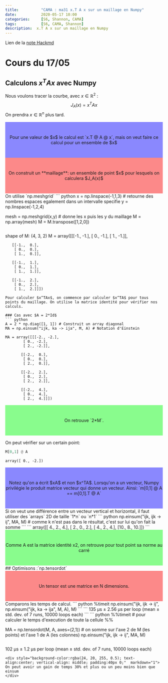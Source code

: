 ```yaml
---
title:          "CAMA : ma31 x.T A x sur un maillage en Numpy"
date:           2020-05-17 10:00
categories:     [S6, Shannon, CAMA]
tags:           [S6, CAMA, Shannon]
description:  x.T A x sur un maillage en Numpy
---
```

Lien de la [note Hackmd](https://hackmd.io/@lemasymasa/By6OsJx3I)
# Cours du 17/05

## Calculons $x^TAx$ avec Numpy
Nous voulons tracer la courbe, avec $x\in\mathbb{R}^2$ :
$$
J_A(x) = x^TAx
$$
On prendra $x\in\mathbb{R}^n$ plus tard.
<div style="background-color:rgba(24, 20, 255, 0.5); text-align:center; vertical-align: middle; padding:40px 0;"  markdown="1">
Pour une valeur de $x$ le calcul est `x.T @ A @ x`, mais on veut faire ce calcul pour un ensemble de $x$
</div>
<div style="background-color:rgba(252, 23, 23, 0.5); text-align:center; vertical-align: middle; padding:40px 0;"  markdown="1">
On construit un **maillage**: un ensemble de point $x$ pour lesquels on calculera $J_A(x)$
</div>
On utilise `np.meshgrid`
``` python
x = np.linspace(-1,1,3) # retourne des nombres espaces egalement dans un intervalle specifie
y = np.linspace(-1,2,4)

mesh = np.meshgrid(x,y) # donne les x puis les y du maillage
M = np.array(mesh)
M = M.transpose([1,2,0])
```
```
shape of M: (4, 3, 2)
M = array([[[-1., -1.],
        [ 0., -1.],
        [ 1., -1.]],

       [[-1.,  0.],
        [ 0.,  0.],
        [ 1.,  0.]],

       [[-1.,  1.],
        [ 0.,  1.],
        [ 1.,  1.]],

       [[-1.,  2.],
        [ 0.,  2.],
        [ 1.,  2.]]])
```
Pour calculer $x^TAx$, on commence par calculer $x^TA$ pour tous points du maillage. On utilise la matrice identité pour vérifier nos calculs.

### Cas avec $A = 2*Id$
``` python
A = 2 * np.diag([1, 1]) # Construit un array diagonal
MA = np.einsum("ijk, ka -> ija", M, A) # Notation d'Einstein
```
```
MA = array([[[-2., -2.],
        [ 0., -2.],
        [ 2., -2.]],

       [[-2.,  0.],
        [ 0.,  0.],
        [ 2.,  0.]],

       [[-2.,  2.],
        [ 0.,  2.],
        [ 2.,  2.]],

       [[-2.,  4.],
        [ 0.,  4.],
        [ 2.,  4.]]])
```
<div style="background-color:rgba(23, 252, 31, 0.5); text-align:center; vertical-align: middle; padding:40px 0;"  markdown="1">
On retrouve `2*M`.
</div>


On peut vérifier sur un certain point:
``` python
M[0,1] @ A
```
```
array([ 0., -2.])
```
<div style="background-color:rgba(24, 20, 255, 0.5); text-align:center; vertical-align: middle; padding:40px 0;"  markdown="1">
Notez qu'on a écrit $xA$ et non $x^TA$. Lorsqu'on a un vecteur, Numpy privilégie le produit matrice vecteur qui donne un vecteur. Ainsi: `m[0,1] @ A == m[0,1].T @ A`
</div>
Si on veut une différence entre un vecteur vertical et horizontal, il faut utiliser des `arrays` 2D de taille `1*n` ou `n*1`
``` python
np.einsum("ijk, ijk -> ij", MA, M)   # comme k n'est pas dans le résultat, c'est sur lui qu'on fait la somme
```
```
array([[ 4.,  2.,  4.],
       [ 2.,  0.,  2.],
       [ 4.,  2.,  4.],
       [10.,  8., 10.]])
```
<div style="background-color:rgba(23, 252, 31, 0.5); text-align:center; vertical-align: middle; padding:40px 0;"  markdown="1">
Comme A est la matrice identité x2, on retrouve pour tout point sa norme au carré
</div>
## Optimisons :`np.tensordot`
<div style="background-color:rgba(252, 23, 23, 0.5); text-align:center; vertical-align: middle; padding:40px 0;"  markdown="1">
Un tensor est une matrice en N dimensions.
</div>
Comparons les temps de calcul.
``` python
%timeit np.einsum("ijk, ijk -> ij", np.einsum("ijk, ka -> ija", M, A), M)
```
```
135 µs ± 2.56 µs per loop (mean ± std. dev. of 7 runs, 10000 loops each)
```
``` python
%%timeit                              # pour calculer le temps d'execution de toute la cellule %%

MA = np.tensordot(M, A, axes=(2,1))   # on somme sur l'axe 2 de M (les points) et l'axe 1 de A (les colonnes)
np.einsum("ijk, ijk -> ij", MA, M)   
```
```
102 µs ± 1.2 µs per loop (mean ± std. dev. of 7 runs, 10000 loops each)
```
<div style="background-color:rgba(24, 20, 255, 0.5); text-align:center; vertical-align: middle; padding:40px 0;"  markdown="1">
On peut avoir un gain de temps 30% et plus ou un peu moins bien que einsum
</div>